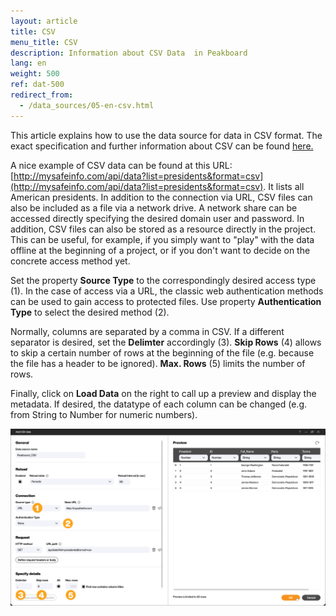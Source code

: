 ```yaml
---
layout: article
title: CSV
menu_title: CSV
description: Information about CSV Data  in Peakboard
lang: en
weight: 500
ref: dat-500
redirect_from:
  - /data_sources/05-en-csv.html
---
```


This article explains how to use the data source for data in CSV format.
The exact specification and further information about CSV can be found [here.](https://en.wikipedia.org/wiki/Comma-separated_values)

A nice example of CSV data can be found at this URL: [http://mysafeinfo.com/api/data?list=presidents&format=csv](http://mysafeinfo.com/api/data?list=presidents&format=csv).
It lists all American presidents.
In addition to the connection via URL, CSV files can also be included as a file via a network drive. A network share can be accessed directly specifying the desired domain user and password.
In addition, CSV files can also be stored as a resource directly in the project.
This can be useful, for example, if you simply want to "play" with the data offline at the beginning of a project, or if you don't want to decide on the concrete access method yet.

Set the property **Source Type** to the correspondingly desired access type (1).
In the case of access via a URL, the classic web authentication methods can be used to gain access to protected files.
Use property **Authentication Type** to select the desired method (2).

Normally, columns are separated by a comma in CSV.
If a different separator is desired, set the **Delimter** accordingly (3).
 **Skip Rows** (4) allows to skip a certain number of rows at the beginning of the file (e.g. because the file has a header to be ignored).
 **Max. Rows** (5) limits the number of rows.

Finally, click on **Load Data** on the right to call up a preview and display the metadata.
If desired, the datatype of each column can be changed (e.g. from String to Number for numeric numbers).

![CSV Data Dialog](/assets/images/data-sources/csv/csv_add-data-dialog_en.png)
